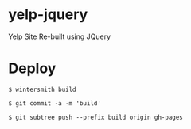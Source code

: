 # yelp-jquery

Yelp Site Re-built using JQuery


# Deploy

    $ wintersmith build

    $ git commit -a -m 'build'

    $ git subtree push --prefix build origin gh-pages

